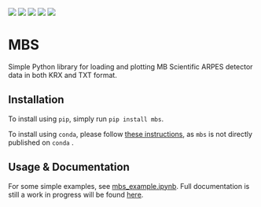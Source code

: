 [![](https://img.shields.io/github/release/mueslo/mbs.svg?style=flat-square)](https://github.com/mueslo/mbs/releases)
[![](https://img.shields.io/pypi/v/mbs.svg?style=flat-square)](https://pypi.org/project/mbs/)
[![](https://img.shields.io/github/workflow/status/mueslo/mbs/Run%20tests/master?style=flat-square)](https://github.com/mueslo/mbs/actions/workflows/tests.yml)
[![](https://img.shields.io/readthedocs/mbsutils.svg?style=flat-square)](https://mbsutils.readthedocs.io)
[![](https://img.shields.io/github/license/mueslo/mbs.svg?style=flat-square)](https://github.com/mueslo/mbs/blob/master/LICENSE)


# MBS

Simple Python library for loading and plotting MB Scientific ARPES detector data in both KRX and TXT format.

## Installation

To install using `pip`, simply run `pip install mbs`.

To install using `conda`, please follow [these instructions](https://docs.conda.io/projects/conda/en/latest/user-guide/tasks/manage-pkgs.html#installing-non-conda-packages), as `mbs` is not directly published on `conda` .

## Usage & Documentation

For some simple examples, see [mbs_example.ipynb](mbs_example.ipynb). Full documentation is still a work in progress will be found [here](https://mbsutils.readthedocs.org).